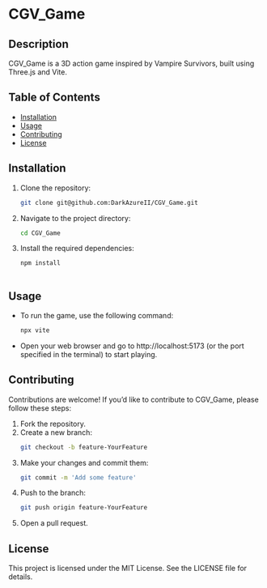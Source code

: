 # CGV_Game

## Description

CGV_Game is a 3D action game inspired by Vampire Survivors, built using Three.js and Vite.

## Table of Contents

- [Installation](#installation)
- [Usage](#usage)
- [Contributing](#contributing)
- [License](#license)

## Installation

1. Clone the repository:
   ```bash
   git clone git@github.com:DarkAzureII/CGV_Game.git
2. Navigate to the project directory:
   ```bash
   cd CGV_Game
3. Install the required dependencies:
   ```bash
   npm install
 
## Usage
- To run the game, use the following command:
  ```bash
  npx vite
- Open your web browser and go to http://localhost:5173 (or the port specified in the terminal) to start playing.

## Contributing

Contributions are welcome! If you’d like to contribute to CGV_Game, please follow these steps:
1. Fork the repository.
2. Create a new branch:
   ```bash
   git checkout -b feature-YourFeature
3. Make your changes and commit them:
   ```bash
   git commit -m 'Add some feature'
4. Push to the branch:
   ```bash
   git push origin feature-YourFeature
5. Open a pull request.

## License
This project is licensed under the MIT License. See the LICENSE file for details.


